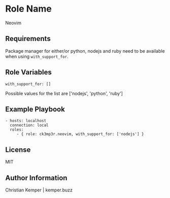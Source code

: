Role Name
=========
Neovim

Requirements
------------
Package manager for either/or python, nodejs and ruby need to be available when using `with_support_for`.

Role Variables
--------------
```
with_support_for: []
```
Possible values for the list are ['nodejs', 'python', 'ruby']

Example Playbook
----------------

    - hosts: localhost
      connection: local
      roles:
         - { role: ck3mp3r.neovim, with_support_for: ['nodejs'] }

License
-------

MIT

Author Information
------------------

Christian Kemper | kemper.buzz
